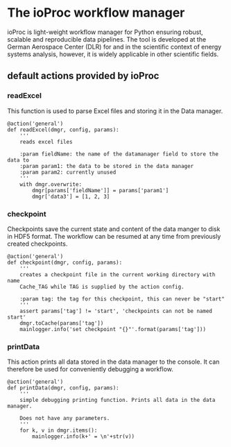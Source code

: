 # The ioProc workflow manager
ioProc is light-weight workflow manager for Python ensuring robust, scalable and reproducible data pipelines. The tool is developed at the German Aerospace Center (DLR) for and in the scientific context of energy systems analysis, however, it is widely applicable in other scientific fields.

## default actions provided by ioProc

### readExcel
This function is used to parse Excel files and storing it in the Data manager.
    
    @action('general')
    def readExcel(dmgr, config, params):
        '''
        reads excel files
    
        :param fieldName: the name of the datamanager field to store the data to
        :param param1: the data to be stored in the data manager
        :param param2: currently unused
        '''
        with dmgr.overwrite:
            dmgr[params['fieldName']] = params['param1']
            dmgr['data3'] = [1, 2, 3]

### checkpoint
Checkpoints save the current state and content of the data manger to disk in HDF5 format. The workflow can be resumed at any time from previously created checkpoints.

    @action('general')
    def checkpoint(dmgr, config, params):
        '''
        creates a checkpoint file in the current working directory with name
        Cache_TAG while TAG is supplied by the action config.
    
        :param tag: the tag for this checkpoint, this can never be "start"
        '''
        assert params['tag'] != 'start', 'checkpoints can not be named start'
        dmgr.toCache(params['tag'])
        mainlogger.info('set checkpoint "{}"'.format(params['tag']))

### printData
This action prints all data stored in the data manager to the console. It can therefore be used for conveniently debugging a workflow.

    @action('general')
    def printData(dmgr, config, params):
        '''
        simple debugging printing function. Prints all data in the data manager.
    
        Does not have any parameters.
        '''
        for k, v in dmgr.items():
            mainlogger.info(k+' = \n'+str(v))